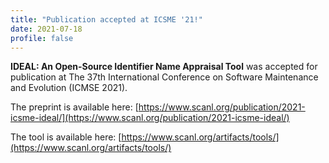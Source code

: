 ```yaml
---
title: "Publication accepted at ICSME '21!"
date: 2021-07-18
profile: false
---
```


**IDEAL: An Open-Source Identifier Name Appraisal Tool** was accepted for publication at The 37th International Conference on Software Maintenance and Evolution (ICMSE 2021).

<!--more-->
The preprint is available here: [https://www.scanl.org/publication/2021-icsme-ideal/](https://www.scanl.org/publication/2021-icsme-ideal/)

The tool is available here: [https://www.scanl.org/artifacts/tools/](https://www.scanl.org/artifacts/tools/)